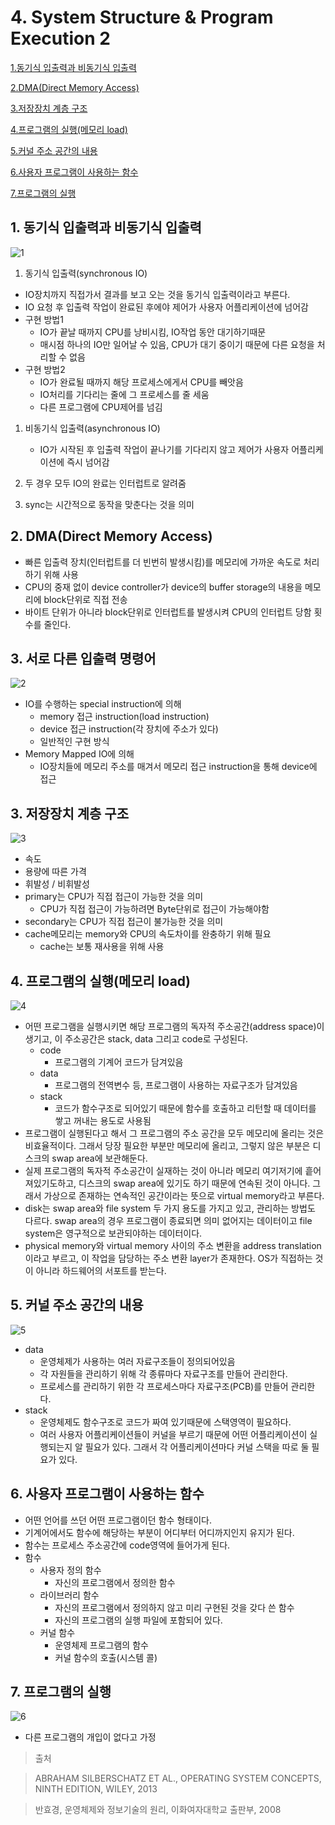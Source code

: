 # 4. System Structure & Program Execution 2

[1.동기식 입출력과 비동기식 입출력](#1.-동기식-입출력과-비동기식-입출력)

[2.DMA(Direct Memory Access)](<#2.-DMA(Direct-Memory-Access)>)

[3.저장장치 계층 구조](#3.-저장장치-계층-구조)

[4.프로그램의 실행(메모리 load)](<#4.-프로그램의-실행(메모리-load)>)

[5.커널 주소 공간의 내용](#5-커널-주소-공간의-내용)

[6.사용자 프로그램이 사용하는 함수](#6-사용자-프로그램이-사용하는-함수)

[7.프로그램의 실행](#7-프로그램의-실행)

## 1. 동기식 입출력과 비동기식 입출력

![1](https://user-images.githubusercontent.com/48282185/170663596-230d0d5e-f5cd-43b2-a101-fb38adab811f.png)

1. 동기식 입출력(synchronous IO)

- IO장치까지 직접가서 결과를 보고 오는 것을 동기식 입출력이라고 부른다.
- IO 요청 후 입출력 작업이 완료된 후에야 제어가 사용자 어플리케이션에 넘어감
- 구현 방법1
  - IO가 끝날 때까지 CPU를 낭비시킴, IO작업 동안 대기하기때문
  - 매시점 하나의 IO만 일어날 수 있음, CPU가 대기 중이기 때문에 다른 요청을 처리할 수 없음
- 구현 방법2
  - IO가 완료될 때까지 해당 프로세스에게서 CPU를 빼앗음
  - IO처리를 기다리는 줄에 그 프로세스를 줄 세움
  - 다른 프로그램에 CPU제어를 넘김

1. 비동기식 입출력(asynchronous IO)

   - IO가 시작된 후 입출력 작업이 끝나기를 기다리지 않고 제어가 사용자 어플리케이션에 즉시 넘어감

1. 두 경우 모두 IO의 완료는 인터럽트로 알려줌
1. sync는 시간적으로 동작을 맞춘다는 것을 의미

## 2. DMA(Direct Memory Access)

- 빠른 입출력 장치(인터럽트를 더 빈번히 발생시킴)를 메모리에 가까운 속도로 처리하기 위해 사용
- CPU의 중재 없이 device controller가 device의 buffer storage의 내용을 메모리에 block단위로 직접 전송
- 바이트 단위가 아니라 block단위로 인터럽트를 발생시켜 CPU의 인터럽트 당함 횟수를 줄인다.

## 3. 서로 다른 입출력 명령어

![2](https://user-images.githubusercontent.com/48282185/170663582-c87a7fae-e355-44a0-a861-ede2f5491465.png)

- IO를 수행하는 special instruction에 의해
  - memory 접근 instruction(load instruction)
  - device 접근 instruction(각 장치에 주소가 있다)
  - 일반적인 구현 방식
- Memory Mapped IO에 의해
  - IO장치들에 메모리 주소를 매겨서 메모리 접근 instruction을 통해 device에 접근

## 3. 저장장치 계층 구조

![3](https://user-images.githubusercontent.com/48282185/170663490-54f1d9ef-f679-45d6-8d9c-53995e8b26cc.png)

- 속도
- 용량에 따른 가격
- 휘발성 / 비휘발성
- primary는 CPU가 직접 접근이 가능한 것을 의미
  - CPU가 직접 접근이 가능하려면 Byte단위로 접근이 가능해야함
- secondary는 CPU가 직접 접근이 불가능한 것을 의미
- cache메모리는 memory와 CPU의 속도차이를 완충하기 위해 필요
  - cache는 보통 재사용을 위해 사용

## 4. 프로그램의 실행(메모리 load)

![4](https://user-images.githubusercontent.com/48282185/170663483-1a366ad4-ea1d-4c2d-a6a8-1091ce8f695c.png)

- 어떤 프로그램을 실행시키면 해당 프로그램의 독자적 주소공간(address space)이 생기고, 이 주소공간은 stack, data 그리고 code로 구성된다.
  - code
    - 프로그램의 기계어 코드가 담겨있음
  - data
    - 프로그램의 전역변수 등, 프로그램이 사용하는 자료구조가 담겨있음
  - stack
    - 코드가 함수구조로 되어있기 때문에 함수를 호출하고 리턴할 때 데이터를 쌓고 꺼내는 용도로 사용됨
- 프로그램이 실행된다고 해서 그 프로그램의 주소 공간을 모두 메모리에 올리는 것은 비효율적이다. 그래서 당장 필요한 부분만 메모리에 올리고, 그렇지 않은 부분은 디스크의 swap area에 보관해둔다.
- 실제 프로그램의 독자적 주소공간이 실재하는 것이 아니라 메모리 여기저기에 흩어져있기도하고, 디스크의 swap area에 있기도 하기 때문에 연속된 것이 아니다. 그래서 가상으로 존재하는 연속적인 공간이라는 뜻으로 virtual memory라고 부른다.
- disk는 swap area와 file system 두 가지 용도를 가지고 있고, 관리하는 방법도 다르다. swap area의 경우 프로그램이 종료되면 의미 없어지는 데이터이고 file system은 영구적으로 보관되야하는 데이터이다.
- physical memory와 virtual memory 사이의 주소 변환을 address translation이라고 부르고, 이 작업을 담당하는 주소 변환 layer가 존재한다. OS가 직접하는 것이 아니라 하드웨어의 서포트를 받는다.

## 5. 커널 주소 공간의 내용

![5](https://user-images.githubusercontent.com/48282185/170663476-ba9b4145-581d-4953-81b2-46f2ec94b6ea.png)

- data
  - 운영체제가 사용하는 여러 자료구조들이 정의되어있음
  - 각 자원들을 관리하기 위해 각 종류마다 자료구조를 만들어 관리한다.
  - 프로세스를 관리하기 위한 각 프로세스마다 자료구조(PCB)를 만들어 관리한다.
- stack
  - 운영체제도 함수구조로 코드가 짜여 있기때문에 스택영역이 필요하다.
  - 여러 사용자 어플리케이션들이 커널을 부르기 때문에 어떤 어플리케이션이 실행되는지 알 필요가 있다. 그래서 각 어플리케이션마다 커널 스택을 따로 둘 필요가 있다.

## 6. 사용자 프로그램이 사용하는 함수

- 어떤 언어를 쓰던 어떤 프로그램이던 함수 형태이다.
- 기계어에서도 함수에 해당하는 부분이 어디부터 어디까지인지 유지가 된다.
- 함수는 프로세스 주소공간에 code영역에 들어가게 된다.
- 함수
  - 사용자 정의 함수
    - 자신의 프로그램에서 정의한 함수
  - 라이브러리 함수
    - 자신의 프로그램에서 정의하지 않고 미리 구현된 것을 갖다 쓴 함수
    - 자신의 프로그램의 실행 파일에 포함되어 있다.
  - 커널 함수
    - 운영체제 프로그램의 함수
    - 커널 함수의 호출(시스템 콜)

## 7. 프로그램의 실행

![6](https://user-images.githubusercontent.com/48282185/170663462-46f11baa-8461-4c49-921e-a836887c69d3.png)

- 다른 프로그램의 개입이 없다고 가정

> 출처

> ABRAHAM SILBERSCHATZ ET AL., OPERATING SYSTEM CONCEPTS, NINTH EDITION, WILEY, 2013

> 반효경, 운영체제와 정보기술의 원리, 이화여자대학교 출판부, 2008
